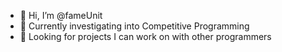 - 👋 Hi, I’m @fameUnit
- 👀 Currently investigating into Competitive Programming
- 🌱 Looking for projects I can work on with other programmers
